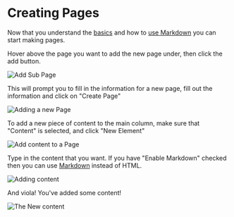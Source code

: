 # Creating Pages

Now that you understand the [basics](using.basics) and how to [use Markdown](using.markdown) you can start making pages.

Hover above the page you want to add the new page under, then click the add button.

![Add Sub Page](img/pages-add-page.jpg)

This will prompt you to fill in the information for a new page, fill out the information and click on "Create Page"

![Adding a new Page](img/pages-adding-page.jpg)

To add a new piece of content to the main column, make sure that "Content" is selected, and click "New Element"

![Add content to a Page](img/pages-add-content.jpg)

Type in the content that you want.  If you have "Enable Markdown" checked then you can use [Markdown](using.markdown) instead of HTML.

![Adding content](img/pages-adding-content.jpg)

And viola! You've added some content!

![The New content](img/pages-content-added.jpg)

